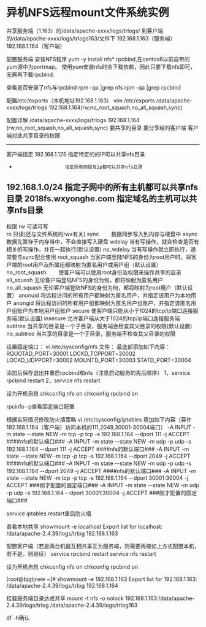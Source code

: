 # 异机NFS远程mount文件系统实例

共享服务端（1.163）的/data/apache-xxxx/logs/trlogs/ 到客户端的/data/apache-xxxx/logs/trlogs163/文件下 
192.168.1.163（服务端）
192.168.1.164（客户端）

配置服务端
安装NFS程序
yum -y install nfs*
rpcbind,在centos6以前自带的yum源中为portmap。
使用yum安装nfs时会下载依赖，因此只要下载nfs即可，无需再下载rpcbind.

查看是否安装了nfs与rpcbind
rpm -qa |grep nfs
rpm -qa |grep rpcbind

配置/etc/exports（本机地址192.168.1.163）
vim /etc/exports
/data/apache-xxxx/logs/trlogs 192.168.1.164(rw,no_root_squash,no_all_squash,sync)


配置详解
/data/apache-xxxx/logs/trlogs     192.168.1.164        (rw,no_root_squash,no_all_squash,sync)
要共享的目录                      要分享给的客户端     客户端对此共享目录的权限

------------------------------------------------------------------
客户端指定
192.168.1.125           指定特定的的IP可以共享nfs目录
*                       指定所有网段及ip都可以共享nfs目录
192.168.1.0/24          指定子网中的所有主机都可以共享nfs目录
2018fs.wxyonghe.com     指定域名的主机可以共享nfs目录
---------------------------------------------------------------------------
权限
rw                      可读可写     
ro                      只读(还与文件系统的rwx有关)
sync　　                 数据同步写入到内存与硬盘中
async                   数据先暂存于内存当中，不会直接写入硬盘
wdelay                  当有写操作，就会检查是否有相关的写操作，并在一起执行(默认设置)
no_wdelay               当有写操作就立即执行，通常要与sync配合使用
root_squash             当客户端登陆NFS的身份为root用户时，将客户端的root用户及所属组都映射为匿名用户或用户组（默认设置） 
no_root_squash　　       使客户端可以使用root身份及权限来操作共享的目录
all_squash              无论客户端登陆NFS的身份为何，都将映射为匿名用户
no_all_squash           无论客户端登陆NFS的身份为何，都将映射为root用户（默认设置）
anonuid                 将远程访问的所有用户都映射为匿名用户，并指定该用户为本地用户
anongid                 将远程访问的所有用户组都映射为匿名用户组账户，并指定该匿名用户组账户为本地用户组账户
secure                  使客户端只能从小于1024的tcp/ip端口连接服务端(默认设置)
insecure                允许客户端从大于1024的tcp/ip端口连接服务端
subtree                 当共享的目录是一个子目录，服务端会检查其父目录的权限(默认设置)
no_subtree              当共享的目录是一个子目录，服务端不检查其父目录的权限


设置固定端口：
vi /etc/sysconfig/nfs 文件：
最底部添加如下内容：
RQUOTAD_PORT=30001
LOCKD_TCPPORT=30002
LOCKD_UDPPORT=30002
MOUNTD_PORT=30003
STATD_PORT=30004

添加后保存退出并重启rpcbind和nfs（注意启动服务的先后顺序）
1，service rpcbind  restart
2，service nfs restart

设为开机自启
chkconfig nfs on
chkconfig rpcbind on

rpcinfo -p查看固定端口配置

根据实际情况修改防火墙策略
vi /etc/sysconfig/iptables
填加如下内容（容许192.168.1.164（客户端）访问本机的111,2049,30001-30004端口）
-A INPUT -m state --state NEW -m tcp -p tcp -s 192.168.1.164 --dport 111 -j ACCEPT     ####nfs的默认端口###
-A INPUT -m state --state NEW -m udp -p udp -s 192.168.1.164 --dport 111 -j ACCEPT     ####nfs的默认端口###
-A INPUT -m state --state NEW -m tcp -p tcp -s 192.168.1.164 --dport 2049 -j ACCEPT    ####nfs的默认端口###
-A INPUT -m state --state NEW -m udp -p udp -s 192.168.1.164 --dport 2049 -j ACCEPT    ####nfs的默认端口###
-A INPUT -m state --state NEW -m tcp -p tcp -s 192.168.1.164 --dport 30001:30004 -j ACCEPT    ###刚才配置的固定端口###
-A INPUT -m state --state NEW -m udp -p udp -s 192.168.1.164 --dport 30001:30004 -j ACCEPT    ###刚才配置的固定端口###

service iptables restart重启防火墙

查看本地共享
showmount -e localhost
Export list for localhost:
/data/apache-2.4.39/logs/trlog 192.168.1.163

配置客户端（若是两台机器互相共享互为服务端，则需要再按如上方式配置本机，若不是，则继续）
service rpcbind  restart
service nfs restart

设为开机自启
chkconfig nfs on
chkconfig rpcbind on

[root@bjgtjnew ~]# showmount -e 192.168.1.163
Export list for 192.168.1.163:
/data/apache-2.4.39/logs/trlog 192.168.1.164

挂载服务端目录达成共享
mount -t nfs -o nolock 192.168.1.163:/data/apache-2.4.39/logs/trlog /data/apache-2.4.39/logs/trlog163

df -h确认